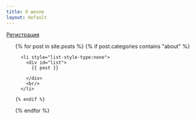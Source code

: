 ```yaml
---
title: О школе
layout: default
---
```


<!-- TODO -->
<a href="/" class="bigbtn">Регистрация</a>

<ul>
  {% for post in site.posts %}
    {% if post.categories contains "about" %}
    
      <li style="list-style-type:none">
        <div id="list">
          {{ post }}
         
        </div>
        <br/>
      </li>

    {% endif %}
  {% endfor %}
</ul>